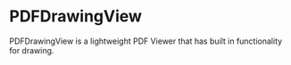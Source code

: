# PDFDrawingView
PDFDrawingView is a lightweight PDF Viewer that has built in functionality for drawing.
